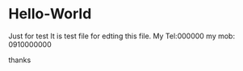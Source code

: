 # Hello-World
Just for test
It is test file for edting this file.
My Tel:000000
my mob: 0910000000

thanks
